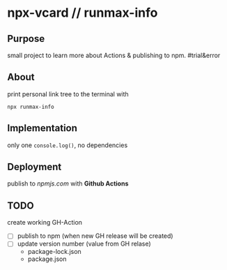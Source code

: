 # npx-vcard // runmax-info

## Purpose

small project to learn more about Actions & publishing to npm. #trial&error 


## About

print personal link tree to the terminal with 

```npx runmax-info```


## Implementation

only one `console.log()`, no dependencies


## Deployment

publish to *npmjs.com* with **Github Actions**


## TODO
create working GH-Action
- [ ] publish to npm (when new GH release will be created)
- [ ] update version number (value from GH relase)
    - package-lock.json
    - package.json
